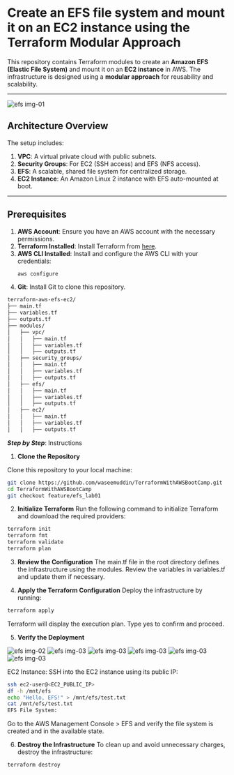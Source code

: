 # Create an EFS file system and mount it on an EC2 instance using the Terraform Modular Approach

This repository contains Terraform modules to create an **Amazon EFS (Elastic File System)** and mount it on an **EC2 instance** in AWS. The infrastructure is designed using a **modular approach** for reusability and scalability.

---
![efs img-01](ec2_efs_lab07/images/efsarch.png)


## Architecture Overview

The setup includes:
1. **VPC**: A virtual private cloud with public subnets.
2. **Security Groups**: For EC2 (SSH access) and EFS (NFS access).
3. **EFS**: A scalable, shared file system for centralized storage.
4. **EC2 Instance**: An Amazon Linux 2 instance with EFS auto-mounted at boot.

---

## Prerequisites

1. **AWS Account**: Ensure you have an AWS account with the necessary permissions.
2. **Terraform Installed**: Install Terraform from [here](https://www.terraform.io/downloads.html).
3. **AWS CLI Installed**: Install and configure the AWS CLI with your credentials:
   ```bash
   aws configure

4. **Git**: Install Git to clone this repository.

```bash
terraform-aws-efs-ec2/
├── main.tf
├── variables.tf
├── outputs.tf
├── modules/
│   ├── vpc/
│   │   ├── main.tf
│   │   ├── variables.tf
│   │   ├── outputs.tf
│   ├── security_groups/
│   │   ├── main.tf
│   │   ├── variables.tf
│   │   ├── outputs.tf
│   ├── efs/
│   │   ├── main.tf
│   │   ├── variables.tf
│   │   ├── outputs.tf
│   ├── ec2/
│   │   ├── main.tf
│   │   ├── variables.tf
│   │   ├── outputs.tf

```

***Step by Step***: Instructions

1. **Clone the Repository**

Clone this repository to your local machine:

```bash
git clone https://github.com/waseemuddin/TerraformWithAWSBootCamp.git
cd TerraformWithAWSBootCamp
git checkout feature/efs_lab01
```

2. **Initialize Terraform**
Run the following command to initialize Terraform and download the required providers:

```bash
terraform init
terraform fmt
terraform validate
terraform plan

```

3. **Review the Configuration**
The main.tf file in the root directory defines the infrastructure using the modules. Review the variables in variables.tf and update them if necessary.


4. **Apply the Terraform Configuration**
Deploy the infrastructure by running:

```bash
terraform apply
```

Terraform will display the execution plan. Type yes to confirm and proceed.

5. **Verify the Deployment**

![efs img-02](ec2_efs_lab07/images/tf01.png)
![efs img-03](ec2_efs_lab07/images/ec01.png)
![efs img-03](ec2_efs_lab07/images/efs01.png)
![efs img-03](ec2_efs_lab07/images/efs02.png)
![efs img-03](ec2_efs_lab07/images/efs03.png)
![efs img-03](ec2_efs_lab07/images/efs04.png)


EC2 Instance:
SSH into the EC2 instance using its public IP:

```bash
ssh ec2-user@<EC2_PUBLIC_IP>
df -h /mnt/efs
echo "Hello, EFS!" > /mnt/efs/test.txt
cat /mnt/efs/test.txt
EFS File System:
```

Go to the AWS Management Console > EFS and verify the file system is created and in the available state.

6. **Destroy the Infrastructure**
To clean up and avoid unnecessary charges, destroy the infrastructure:

```bash
terraform destroy
```

